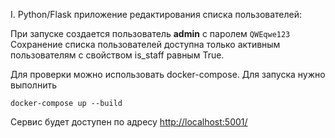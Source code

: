 I. Python/Flask приложение редактирования списка пользователей:

При запуске создается пользователь **admin** с паролем `QWEqwe123`
Сохранение списка пользователей доступна только активным пользователям с свойством is_staff равным True.

Для проверки можно использовать docker-compose. Для запуска нужно выполнить
``` shell
docker-compose up --build
```
Сервис будет доступен по адресу [http://localhost:5001/](http://localhost:5001/)